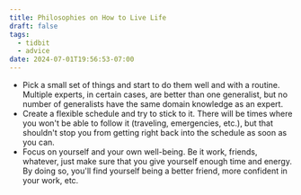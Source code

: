 ```yaml
---
title: Philosophies on How to Live Life
draft: false
tags:
  - tidbit
  - advice
date: 2024-07-01T19:56:53-07:00
---
```

- Pick a small set of things and start to do them well and with a routine. Multiple experts, in certain cases, are better than one generalist, but no number of generalists have the same domain knowledge as an expert.
- Create a flexible schedule and try to stick to it. There will be times where you won't be able to follow it (traveling, emergencies, etc.), but that shouldn't stop you from getting right back into the schedule as soon as you can.
- Focus on yourself and your own well-being. Be it work, friends, whatever, just make sure that you give yourself enough time and energy. By doing so, you'll find yourself being a better friend, more confident in your work, etc.